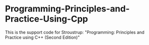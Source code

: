 # Programming-Principles-and-Practice-Using-Cpp
This is the support code for Stroustrup: "Programming: Principles and Practice using C++ (Second Edition)" 

